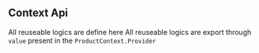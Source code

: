 ## Context Api

All reuseable logics are define here
All reuseable logics are export through `value` present in the `ProductContext.Provider`
